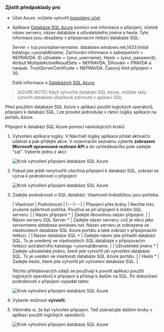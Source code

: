 ### <a name="prerequisites"></a>Zjistit předpoklady pro
- Účet Azure. můžete vytvořit [bezplatný účet](https://azure.microsoft.com/free)
- Aplikace [Databáze SQL Azure](../articles/sql-database/sql-database-get-started.md) pomocí své informace o připojení, včetně název serveru, název databáze a uživatelského jména a hesla. Tyto informace jsou obsaženy v připojovacím řetězci databáze SQL:
  
    Server = tcp:*yoursqlservername*. database.windows.net,1433;Initial katalogu =*yourqldbname*; Zachování informace o zabezpečení = NEPRAVDA. ID uživatele = {your_username}; Heslo = {your_password}; Atribut MultipleActiveResultSets = NEPRAVDA. Šifrování = PRAVDA a naopak. TrustServerCertificate = NEPRAVDA. Časový limit připojení = 30.

    Další informace o [Databázích SQL Azure](https://azure.microsoft.com/services/sql-database).

> [AZURE.NOTE] Když vytvoříte databázi SQL Azure, můžete taky vytvořit databáze ukázkové zahrnuté v aplikaci SQL. 



Před použitím databáze SQL Azure v aplikaci použití logických operátorů, připojení k databázi SQL. Lze provést jednoduše v rámci logiky aplikace na portálu Azure.  

Připojení k databázi SQL Azure pomocí následujících kroků:  

1. Vytvoření aplikace logiky. V Návrháři logiky aplikace přidat aktivační událost a pak přidejte akce. V rozevíracím seznamu vyberte **zobrazení Microsoft spravované rozhraní API** a do vyhledávacího pole zadejte "sql". Vyberte jednu z akcí:  

    ![Krok vytvoření připojení databáze SQL Azure](./media/connectors-create-api-sqlazure/sql-actions.png)

2. Pokud jste ještě nevytvořili všechna připojení k databázi SQL, zobrazí se výzva k podrobnosti o připojení:  

    ![Krok vytvoření připojení databáze SQL Azure](./media/connectors-create-api-sqlazure/connection-details.png) 

3. Zadejte podrobnosti o SQL databázi. Vlastnosti hvězdičkou jsou potřeba.

    | Vlastnost | Podrobnosti |
|---|---|
| Připojení přes brány | Nechte toto zrušené zaškrtnutí políčka. Používá se při připojení k místní SQL serveru. |
| Název připojení * | Zadejte libovolnou název připojení. | 
| Název serveru SQL Server * | Zadejte název serveru; což je něco jako *servername.database.windows.net*. Název serveru je zobrazena ve vlastnostech databáze SQL Azure portálu a také zobrazí v připojovacím řetězci. | 
| Název databáze SQL * | Zadejte název jste přiřadili databázi SQL. To je uvedený ve vlastnostech SQL databáze v připojovacím řetězci: počátečního katalogu =*yoursqldbname*. | 
| Uživatelské jméno * | Zadejte uživatelské jméno, které jste vytvořili při vytvoření databáze SQL. To je uveden ve vlastnosti databáze SQL Azure portálu. | 
| Heslo * | Zadejte heslo, které jste vytvořili při vytvoření databáze SQL. | 

    Těchto přihlašovacích údajů se používají k povolit aplikaci použití logických operátorů k připojení a přístup k datům na SQL. Po dokončení podrobnosti o připojení vypadat takto:  

    ![Krok vytvoření připojení databáze SQL Azure](./media/connectors-create-api-sqlazure/sample-connection.png) 

4. Vyberte možnost **vytvořit**. 

5. Všimněte si, že byl vytvořen připojení. Teď pokračujte dalšími kroky v aplikaci použití logických operátorů: 

    ![Krok vytvoření připojení databáze SQL Azure](./media/connectors-create-api-sqlazure/table.png)
